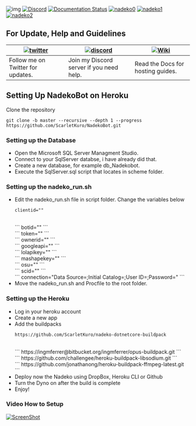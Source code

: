 ![img](https://ci.appveyor.com/api/projects/status/gmu6b3ltc80hr3k9?svg=true)
[![Discord](https://discordapp.com/api/guilds/117523346618318850/widget.png)](https://discord.gg/nadekobot)
[![Documentation Status](https://readthedocs.org/projects/nadekobot/badge/?version=latest)](http://nadekobot.readthedocs.io/en/latest/?badge=latest)
[![nadeko0](https://cdn.discordapp.com/attachments/266240393639755778/281920716809699328/part1.png)](http://nadekobot.xyz)
[![nadeko1](https://cdn.discordapp.com/attachments/266240393639755778/281920134967328768/part2.png)](https://discordapp.com/oauth2/authorize?client_id=170254782546575360&scope=bot&permissions=66186303)
[![nadeko2](https://cdn.discordapp.com/attachments/266240393639755778/281920161311883264/part3.png)](http://nadekobot.readthedocs.io/en/latest/Commands%20List/)

## For Update, Help and Guidelines

| [![twitter](https://cdn.discordapp.com/attachments/155726317222887425/252192520094613504/twiter_banner.JPG)](https://twitter.com/TheNadekoBot) | [![discord](https://cdn.discordapp.com/attachments/266240393639755778/281920766490968064/discord.png)](https://discord.gg/nadekobot) | [![Wiki](https://cdn.discordapp.com/attachments/266240393639755778/281920793330581506/datcord.png)](http://nadekobot.readthedocs.io/en/latest/)
| --- | --- | --- |
| Follow me on Twitter for updates. | Join my Discord server if you need help. | Read the Docs for hosting guides. |

## Setting Up NadekoBot on Heroku
Clone the repository

`git clone -b master --recursive --depth 1 --progress https://github.com/ScarletKuro/NadekoBot.git`

### Setting up the Database
- Open the Microsoft SQL Server Managment Studio.
- Connect to your SqlServer databse, i have already did that.
- Create a new database, for example db_Nadekobot.
- Execute the SqlServer.sql script that locates in scheme folder.

### Setting up the nadeko_run.sh
- Edit the nadeko_run.sh file in script folder.
Change the variables below
	<br />
    ```
    clientid=""
	```
	<br />
	```
    botid=""
	```
	<br />
	```
    token=""
	```
	<br />
	```
    ownerid=""
	```
	<br />
	```
    googleapi=""
	```
	<br />
	```
    lolapikey=""
	```
	<br />
	```
    mashapekey=""
	```
	<br />
	```
    osu=""
	```
	<br />
	```
    scid=""
	```
	<br />
	```
    connection="Data Source=;Initial Catalog=;User ID=;Password="
    ```
	<br />
- Move the nadeko_run.sh and Procfile to the root folder.

### Setting up the Heroku
- Log in your heroku account
- Create a new app
- Add the buildpacks
	<br />
    ```
    https://github.com/ScarletKuro/nadeko-dotnetcore-buildpack
    ```
	<br />
    ```
    https://ingmferrer@bitbucket.org/ingmferrer/opus-buildpack.git
    ```
	<br />
    ```
    https://github.com/challengee/heroku-buildpack-libsodium.git
    ```
	<br />
    ```
    https://github.com/jonathanong/heroku-buildpack-ffmpeg-latest.git
    ```
- Deploy now the Nadeko using DropBox, Heroku CLI or Github
- Turn the Dyno on after the build is complete
- Enjoy!

### Video How to Setup
[![ScreenShot](http://i.imgur.com/PaplNYc.png)](https://www.youtube.com/watch?v=GqBUk1qZ-DE)